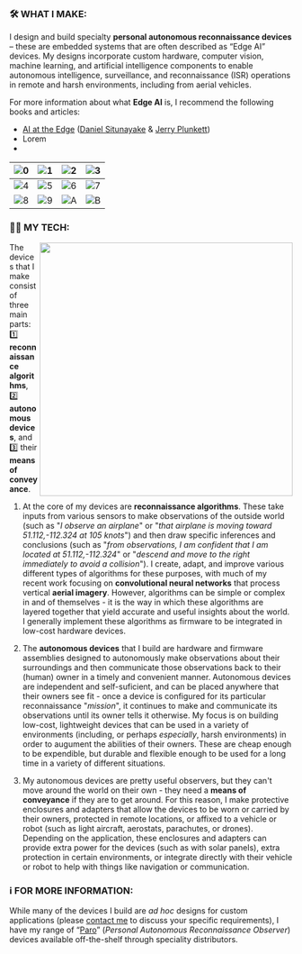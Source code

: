 <!-- ```
      _________    _________    ____  ___                __                 ___           ___
     /  ______/\  /  ____  /\  /   /\/  /\              /_/\               /  /\         /  /\ 
    /  /\_____\/ /  /___/ / / /   / /  / /              \_\/              /  / /     ___/  /_/
   /  / /       /  ______/ / /    \/  / /  _____      ___    ______      /  /_/___  /__   ___/\
  /  / /       /  /\_____\/ /  _     / /  /     \    /  /\  /  __  \    /  ___   /\ \_/  /\__\/
 /  /_/____   /  / /       /  /\\    \/  /  /\  /\  /  / / /  /_/  /|  /  /\ /  / /  /  / /  __    __    __
/_________/\ /__/ /       /__/ / \___/\ /__/ /_/ / /__/ / /_____  / / /__/ //__/ /  /__/ /  /_/\  /_/\  /_/\
\_________\/ \__\/        \__\/   \__\/ \__\/\_\/  \__\/  \____/ / /  \__\/ \__\/   \__\/   \_\/  \_\/  \_\/
                                                           ___/ / /
                                                          /____/ /
                                                          \____\/
``` -->                         

### :hammer_and_wrench: WHAT I MAKE:

I design and build specialty **personal autonomous reconnaissance devices** &ndash; these are embedded systems that are often described as &ldquo;Edge AI&rdquo; devices. My designs incorporate custom hardware, computer vision, machine learning, and artificial intelligence components to enable autonomous intelligence, surveillance, and reconnaissance (ISR) operations in remote and harsh environments, including from aerial vehicles.

For more information about what **Edge AI** is, I recommend the following books and articles:
- [AI at the Edge](https://learning.oreilly.com/library/view/ai-at-the/9781098120191/) ([Daniel Situnayake](https://github.com/dansitu) &amp; [Jerry Plunkett](https://github.com/jennyplunkett))  
- Lorem
- 


| ![0](content/0.png) | ![1](content/1.png) | ![2](content/2.png) | ![3](content/3.png) | 
| :-----------------: | :-----------------: | :-----------------: | :-----------------: | 
| ![4](content/4.png) | ![5](content/5.png) | ![6](content/6.png) | ![7](content/7.png) | 
| ![8](content/8.png) | ![9](content/9.png) | ![A](content/A.png) | ![B](content/B.png) | 

### :technologist: MY TECH:

<img src=content/cpknight-tech-overview-123.png width=450 align=right>

The devices that I make consist of three main parts: :one: **reconnaissance algorithms**, :two: **autonomous devices**, and :three: their **means of conveyance**.

1. At the core of my devices are **reconnaissance algorithms**. These take inputs from various sensors to make observations of the outside world (such as "_I observe an airplane_" or "_that airplane is moving toward 51.112,-112.324 at 105 knots_") and then draw specific inferences and conclusions (such as "_from observations, I am confident that I am located at 51.112,-112.324_" or "_descend and move to the right immediately to avoid a collision_"). I create, adapt, and improve various different types of algorithms for these purposes, with much of my recent work focusing on **convolutional neural networks** that process vertical **aerial imagery**. However, algorithms can be simple or complex in and of themselves - it is the way in which these algorithms are layered together that yield accurate and useful insights about the world. I generally implement these algorithms as firmware to be integrated in low-cost hardware devices.

2. The **autonomous devices** that I build are hardware and firmware assemblies designed to autonomously make observations about their surroundings and then communicate those observations back to their (human) owner in a timely and convenient manner. Autonomous devices are independent and self-suficient, and can be placed anywhere that their owners see fit - once a device is configured for its particular reconnaissance "_mission_", it continues to make and communicate its observations until its owner tells it otherwise. My focus is on building low-cost, lightweight devices that can be used in a variety of environments (including, or perhaps _especially_, harsh environments) in order to augument the abilities of their owners. These are cheap enough to be expendible, but durable and flexible enough to be used for a long time in a variety of different situations.

3. My autonomous devices are pretty useful observers, but they can't move around the world on their own - they need a **means of conveyance** if they are to get around. For this reason, I make protective enclosures and adapters that allow the devices to be worn or carried by their owners, protected in remote locations, or affixed to a vehicle or robot (such as light aircraft, aerostats, parachutes, or drones). Depending on the application, these enclosures and adapters can provide extra power for the devices (such as with solar panels), extra protection in certain environments, or integrate directly with their vehicle or robot to help with things like navigation or communication. 

### :information_source: FOR MORE INFORMATION:

While many of the devices I build are *ad hoc* designs for custom applications (please [contact me](mailto:chris@cpknight.io) to discuss your specific requirements), I have my range of “[Paro](https://github.com/cpknight/Paro)” (*Personal Autonomous Reconnaissance Observer*) devices available off-the-shelf through speciality distributors. <!-- in the United States, the United Kingdom, France, Australia, and Israel. -->
